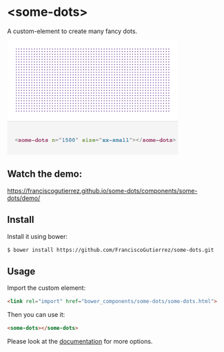 # \<some-dots\>

A custom-element to create many fancy dots.

<img src="demo/scs.png">

## Watch the demo:

https://franciscogutierrez.github.io/some-dots/components/some-dots/demo/

## Install

Install it using bower:

```bash
$ bower install https://github.com/FranciscoGutierrez/some-dots.git
```

## Usage

Import the custom element:

```html
<link rel="import" href="bower_components/some-dots/some-dots.html">
```
Then you can use it:

```html
<some-dots></some-dots>
```

Please look at the [documentation](https://franciscogutierrez.github.io/some-dots/components/some-dots/demo/) for more options.
